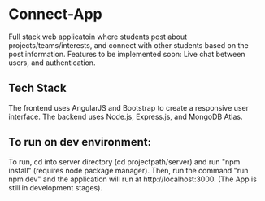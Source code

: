 # Connect-App
Full stack web applicatoin where students post about projects/teams/interests, and connect with other students based on the post information.
Features to be implemented soon: Live chat between users, and authentication.

## Tech Stack
The frontend uses AngularJS and Bootstrap to create a responsive user interface.
The backend uses Node.js, Express.js, and MongoDB Atlas.

## To run on dev environment: 
To run, cd into server directory (cd projectpath/server) and run "npm install" (requires node package manager). Then, run the command "run npm dev" and the application will run at http://localhost:3000. (The App is still in development stages).
